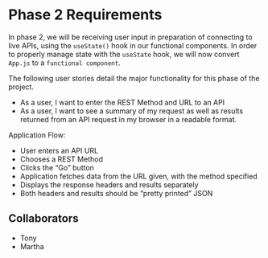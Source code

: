 # Phase 2 Requirements

In phase 2, we will be receiving user input in preparation of connecting to live APIs, using the `useState()` hook in our functional components. In order to properly manage state with the `useState` hook, we will now convert `App.js` to a `functional component`.

The following user stories detail the major functionality for this phase of the project.

- As a user, I want to enter the REST Method and URL to an API
- As a user, I want to see a summary of my request as well as results returned from an API request in my browser in a readable format.


Application Flow:

- User enters an API URL
- Chooses a REST Method
- Clicks the “Go” button
- Application fetches data from the URL given, with the method specified
- Displays the response headers and results separately
- Both headers and results should be “pretty printed” JSON



## Collaborators 

- Tony
- Martha
